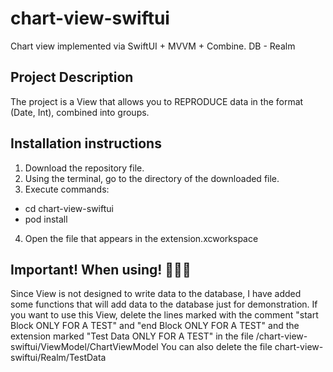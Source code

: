 # chart-view-swiftui
Chart view implemented via SwiftUI + MVVM + Combine. DB - Realm

## Project Description
The project is a View that allows you to REPRODUCE data in the format (Date, Int), combined into groups.

## Installation instructions 
1. Download the repository file. 
2. Using the terminal, go to the directory of the downloaded file. 
3. Execute commands:
  - cd chart-view-swiftui 
  - pod install
4. Open the file that appears in the extension.xcworkspace

## Important! When using! 🌹🌹🌹
Since View is not designed to write data to the database, I have added some functions that will add data to the database just for demonstration. If you want to use this View, delete the lines marked with the comment "start Block ONLY FOR A TEST" and "end Block ONLY FOR A TEST" and the extension marked "Test Data ONLY FOR A TEST" in the file /chart-view-swiftui/ViewModel/ChartViewModel
You can also delete the file chart-view-swiftui/Realm/TestData
